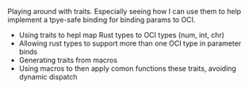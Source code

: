 Playing around with traits.  Especially seeing how I can use them to
help implement a tpye-safe binding for binding params to OCI.

 - Using traits to hepl map Rust types to OCI types (num, int, chr)
 - Allowing rust types to support more than one OCI type in parameter binds
 - Generating traits from macros
 - Using macros to then apply comon functions these traits, avoiding dynamic dispatch

